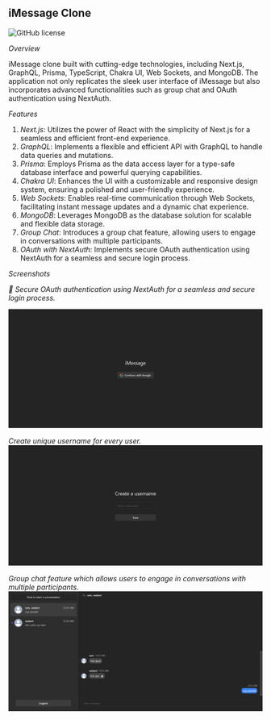 ## iMessage Clone

![GitHub license](https://img.shields.io/badge/license-MIT-blue.svg)

 *Overview*

iMessage clone built with cutting-edge technologies, including Next.js, GraphQL, Prisma, TypeScript, Chakra UI, Web Sockets, and MongoDB. The application not only replicates the sleek user interface of iMessage but also incorporates advanced functionalities such as group chat and OAuth authentication using NextAuth.

*Features*

1. *Next.js*: Utilizes the power of React with the simplicity of Next.js for a seamless and efficient front-end experience.
2. *GraphQL*: Implements a flexible and efficient API with GraphQL to handle data queries and mutations.
3. *Prisma*: Employs Prisma as the data access layer for a type-safe database interface and powerful querying capabilities.
4. *Chakra UI*: Enhances the UI with a customizable and responsive design system, ensuring a polished and user-friendly experience.
5. *Web Sockets*: Enables real-time communication through Web Sockets, facilitating instant message updates and a dynamic chat experience.
6. *MongoDB*: Leverages MongoDB as the database solution for scalable and flexible data storage.
7. *Group Chat*: Introduces a group chat feature, allowing users to engage in conversations with multiple participants.
8. *OAuth with NextAuth*: Implements secure OAuth authentication using NextAuth for a seamless and secure login process.

*Screenshots*

*🔐 Secure OAuth authentication using NextAuth for a seamless and secure login process.*

![Screenshot 1](screenshots/screenshot1.png)

*Create unique username for every user.*
![Screenshot 2](screenshots/screenshot2.png)

*Group chat feature which allows users to engage in conversations with multiple participants.*
![Screenshot 2](screenshots/screenshot3.png)
